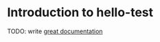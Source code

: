 # Introduction to hello-test

TODO: write [great documentation](http://jacobian.org/writing/what-to-write/)
